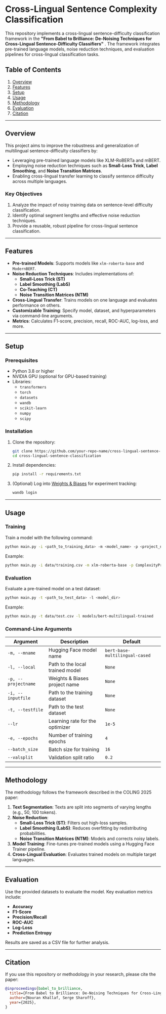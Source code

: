 
# Cross-Lingual Sentence Complexity Classification

This repository implements a cross-lingual sentence-difficulty classification framework in the **"From Babel to Brilliance: De-Noising Techniques for Cross-Lingual Sentence-Difficulty Classifiers"** . The framework integrates pre-trained language models, noise reduction techniques, and evaluation pipelines for cross-lingual classification tasks.


## **Table of Contents**
1. [Overview](#overview)
2. [Features](#features)
3. [Setup](#setup)
4. [Usage](#usage)
5. [Methodology](#methodology)
6. [Evaluation](#evaluation)
7. [Citation](#citation)

---

## **Overview**
This project aims to improve the robustness and generalization of multilingual sentence-difficulty classifiers by:
- Leveraging pre-trained language models like XLM-RoBERTa and mBERT.
- Employing noise reduction techniques such as **Small-Loss Trick**, **Label Smoothing**, and **Noise Transition Matrices**.
- Enabling cross-lingual transfer learning to classify sentence difficulty across multiple languages.

### **Key Objectives**
1. Analyze the impact of noisy training data on sentence-level difficulty classification.
2. Identify optimal segment lengths and effective noise reduction techniques.
3. Provide a reusable, robust pipeline for cross-lingual sentence classification.

---

## **Features**
- **Pre-trained Models**: Supports models like `xlm-roberta-base` and `ModernBERT`.
- **Noise Reduction Techniques**: Includes implementations of:
  - **Small-Loss Trick (ST)**
  - **Label Smoothing (LabS)**
  - **Co-Teaching (CT)**
  - **Noise Transition Matrices (NTM)**
- **Cross-Lingual Transfer**: Trains models on one language and evaluates performance on others.
- **Customizable Training**: Specify model, dataset, and hyperparameters via command-line arguments.
- **Metrics**: Calculates F1-score, precision, recall, ROC-AUC, log-loss, and more.

---

## **Setup**
### **Prerequisites**
- Python 3.8 or higher
- NVIDIA GPU (optional for GPU-based training)
- Libraries:
  - `transformers`
  - `torch`
  - `datasets`
  - `wandb`
  - `scikit-learn`
  - `numpy`
  - `scipy`

### **Installation**
1. Clone the repository:
   ```bash
   git clone https://github.com/your-repo-name/cross-lingual-sentence-classification.git
   cd cross-lingual-sentence-classification
   ```

2. Install dependencies:
   ```bash
   pip install -r requirements.txt
   ```

3. (Optional) Log into [Weights & Biases](https://wandb.ai/) for experiment tracking:
   ```bash
   wandb login
   ```

---

## **Usage**

### **Training**
Train a model with the following command:
```bash
python main.py -i <path_to_training_data> -m <model_name> -p <project_name> --batch_size 16 --epochs 4
```

Example:
```bash
python main.py -i data/training.csv -m xlm-roberta-base -p ComplexityProject --valsplit 0.2
```

### **Evaluation**
Evaluate a pre-trained model on a test dataset:
```bash
python main.py -t <path_to_test_data> -l <model_dir>
```

Example:
```bash
python main.py -t data/test.csv -l models/bert-multilingual-trained
```

### **Command-Line Arguments**
| Argument           | Description                                   | Default               |
|---------------------|-----------------------------------------------|-----------------------|
| `-m, --mname`      | Hugging Face model name                      | `bert-base-multilingual-cased`    |
| `-l, --local`      | Path to the local trained model               | `None`                |
| `-p, --projectname`| Weights & Biases project name                | `None`                |
| `-i, --inputfile`  | Path to the training dataset                  | `None`                |
| `-t, --testfile`   | Path to the test dataset                      | `None`                |
| `--lr`             | Learning rate for the optimizer               | `1e-5`                |
| `-e, --epochs`     | Number of training epochs                     | `4`                   |
| `--batch_size`     | Batch size for training                       | `16`                  |
| `--valsplit`       | Validation split ratio                        | `0.2`                 |

---

## **Methodology**
The methodology follows the framework described in the COLING 2025 paper:
1. **Text Segmentation**: Texts are split into segments of varying lengths (e.g., 50, 100 tokens).
2. **Noise Reduction**:
   - **Small-Loss Trick (ST)**: Filters out high-loss samples.
   - **Label Smoothing (LabS)**: Reduces overfitting by redistributing probabilities.
   - **Noise Transition Matrices (NTM)**: Models and corrects noisy labels.
3. **Model Training**: Fine-tunes pre-trained models using a Hugging Face Trainer pipeline.
4. **Cross-Lingual Evaluation**: Evaluates trained models on multiple target languages.

---

## **Evaluation**
Use the provided datasets to evaluate the model. Key evaluation metrics include:
- **Accuracy**
- **F1-Score**
- **Precision/Recall**
- **ROC-AUC**
- **Log-Loss**
- **Prediction Entropy**

Results are saved as a CSV file for further analysis.

---

## **Citation**
If you use this repository or methodology in your research, please cite the paper:

```bibtex
@inproceedings{babel_to_brilliance,
  title={From Babel to Brilliance: De-Noising Techniques for Cross-Lingual Sentence-Difficulty Classifiers},
  author={Nouran Khallaf, Serge Sharoff},
  year={2025},
}
```
